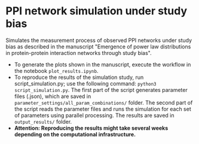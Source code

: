 # PPI network simulation under study bias

Simulates the measurement process of observed PPI networks under study bias as described in the manuscript 
"Emergence of power law distributions in protein-protein interaction networks through study bias".

- To generate the plots shown in the manuscript, execute the workflow in the notebook `plot_results.ipynb`.
- To reproduce the results of the simulation study, run script_simulation.py;  use the following command: `python3 script_simulation.py`. The first part of the script generates parameter files (.json), which are saved in `parameter_settings/all_param_combinations/` folder.  The second part of the script reads the parameter files and runs the simulation for each set of parameters using parallel processing. The results are saved in `output_results/` folder.
- **Attention: Reproducing the results might take several weeks depending on the computational infrastructure.**
